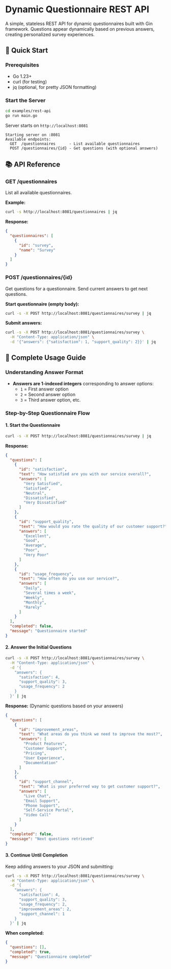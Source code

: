 # Dynamic Questionnaire REST API

A simple, stateless REST API for dynamic questionnaires built with Gin framework.
Questions appear dynamically based on previous answers, creating personalized survey experiences.

## 🚀 Quick Start

### Prerequisites

- Go 1.23+
- curl (for testing)
- jq (optional, for pretty JSON formatting)

### Start the Server

```bash
cd examples/rest-api
go run main.go
```

Server starts on `http://localhost:8081`

```
Starting server on :8081
Available endpoints:
  GET  /questionnaires      - List available questionnaires
  POST /questionnaires/{id} - Get questions (with optional answers)
```

## 📚 API Reference

### GET /questionnaires

List all available questionnaires.

**Example:**

```bash
curl -s http://localhost:8081/questionnaires | jq
```

**Response:**

```json
{
  "questionnaires": [
    {
      "id": "survey",
      "name": "Survey"
    }
  ]
}
```

### POST /questionnaires/{id}

Get questions for a questionnaire. Send current answers to get next questions.

**Start questionnaire (empty body):**

```bash
curl -s -X POST http://localhost:8081/questionnaires/survey | jq
```

**Submit answers:**

```bash
curl -s -X POST http://localhost:8081/questionnaires/survey \
  -H "Content-Type: application/json" \
  -d '{"answers": {"satisfaction": 1, "support_quality": 2}}' | jq
```

## 🎯 Complete Usage Guide

### Understanding Answer Format

- **Answers are 1-indexed integers** corresponding to answer options:
  - `1` = First answer option
  - `2` = Second answer option  
  - `3` = Third answer option, etc.

### Step-by-Step Questionnaire Flow

#### 1. Start the Questionnaire

```bash
curl -s -X POST http://localhost:8081/questionnaires/survey | jq
```

**Response:**

```json
{
  "questions": [
    {
      "id": "satisfaction",
      "text": "How satisfied are you with our service overall?",
      "answers": [
        "Very Satisfied",
        "Satisfied",
        "Neutral",
        "Dissatisfied",
        "Very Dissatisfied"
      ]
    },
    {
      "id": "support_quality",
      "text": "How would you rate the quality of our customer support?",
      "answers": [
        "Excellent",
        "Good",
        "Average",
        "Poor",
        "Very Poor"
      ]
    },
    {
      "id": "usage_frequency",
      "text": "How often do you use our service?",
      "answers": [
        "Daily",
        "Several times a week",
        "Weekly",
        "Monthly",
        "Rarely"
      ]
    }
  ],
  "completed": false,
  "message": "Questionnaire started"
}
```

#### 2. Answer the Initial Questions

```bash
curl -s -X POST http://localhost:8081/questionnaires/survey \
  -H "Content-Type: application/json" \
  -d '{
    "answers": {
      "satisfaction": 4,
      "support_quality": 3,
      "usage_frequency": 2
    }
  }' | jq
```

**Response:** (Dynamic questions based on your answers)

```json
{
  "questions": [
    {
      "id": "improvement_areas",
      "text": "What areas do you think we need to improve the most?",
      "answers": [
        "Product Features",
        "Customer Support",
        "Pricing",
        "User Experience",
        "Documentation"
      ]
    },
    {
      "id": "support_channel",
      "text": "What is your preferred way to get customer support?",
      "answers": [
        "Live Chat",
        "Email Support",
        "Phone Support",
        "Self-Service Portal",
        "Video Call"
      ]
    }
  ],
  "completed": false,
  "message": "Next questions retrieved"
}
```

#### 3. Continue Until Completion

Keep adding answers to your JSON and submitting:

```bash
curl -s -X POST http://localhost:8081/questionnaires/survey \
  -H "Content-Type: application/json" \
  -d '{
    "answers": {
      "satisfaction": 4,
      "support_quality": 3,
      "usage_frequency": 2,
      "improvement_areas": 2,
      "support_channel": 1
    }
  }' | jq
```

**When completed:**

```json
{
  "questions": [],
  "completed": true,
  "message": "Questionnaire completed"
}
```
